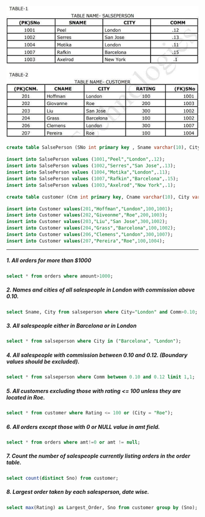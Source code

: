 ![](salseperson_customer-table.jpg)

```sql
create table SalsePerson (SNo int primary key , Sname varchar(10), City varchar(15), Comm float);
```

```sql
insert into SalsePerson values (1001,"Peel","London",.12);
insert into SalsePerson values (1002,"Serres","San Jose",.13);
insert into SalsePerson values (1004,"Motika","London",.11);
insert into SalsePerson values (1007,"Rafkin","Barcelona",.15);
insert into SalsePerson values (1003,"Axelrod","Now York",.1);
```

```sql
create table customer (Cnm int primary key, Cname varchar(10), City varchar(15), Rating int, Sno int, foreign key (Sno) references salseperson(SNo));
```

```sql
insert into Customer values(201,"Hoffman","London",100,1001);
insert into Customer values(202,"Giveonme","Roe",200,1003);
insert into Customer values(203,"Liu","San Jose",300,1002);
insert into Customer values(204,"Grass","Barcelona",100,1002);
insert into Customer values(206,"Clemens","London",300,1007);
insert into Customer values(207,"Pereira","Roe",100,1004); 
```

---------------------------------------------------------------------------------------------------------------------------------------------------

##### 1. All orders for more than $1000

```sql
select * from orders where amount>1000;
```

##### 2. Names and cities of all salespeople in London with commission above 0.10.

```sql
select Sname, City from salseperson where City="London" and Comm>0.10;
```

##### 3. All salespeople either in Barcelona or in London

```sql
select * from salseperson where City in ("Barcelona", "London");
```

##### 4. All salespeople with commission between 0.10 and 0.12. (Boundary values should be excluded).

```sql
select * from salseperson where Comm between 0.10 and 0.12 limit 1,1;
```

##### 5. All customers excluding those with rating <= 100 unless they are located in Roe.

```sql
select * from customer where Rating <= 100 or (City = "Roe");
```

##### 6. All orders except those with 0 or NULL value in amt field.

```sql
select * from orders where amt!=0 or amt != null;
``` 

##### 7. Count the number of salespeople currently listing orders in the order table.

```sql
select count(distinct Sno) from customer;
```

##### 8. Largest order taken by each salesperson, date wise.

```sql
select max(Rating) as Largest_Order, Sno from customer group by (Sno);
```
